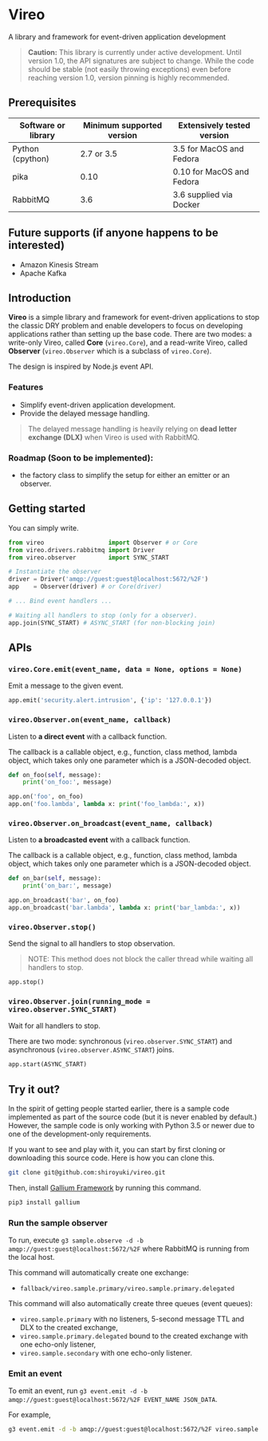 # Vireo

A library and framework for event-driven application development

> **Caution:** This library is currently under active development. Until version 1.0, the API signatures are subject to change. While the code should be stable (not easily throwing exceptions) even before reaching version 1.0, version pinning is highly recommended.

## Prerequisites

| Software or library | Minimum supported version | Extensively tested version |
| ------------------- | ------------------------- | -------------------------- |
| Python (cpython)    | 2.7 or 3.5                | 3.5 for MacOS and Fedora   |
| pika                | 0.10                      | 0.10 for MacOS and Fedora  |
| RabbitMQ            | 3.6                       | 3.6 supplied via Docker    |

## Future supports (if anyone happens to be interested)

* Amazon Kinesis Stream
* Apache Kafka

## Introduction

**Vireo** is a simple library and framework for event-driven applications to stop the classic DRY problem and enable developers to focus on developing applications rather than setting up the base code. There are two modes: a write-only Vireo, called **Core** (`vireo.Core`), and a read-write Vireo, called **Observer** (`vireo.Observer` which is a subclass of `vireo.Core`).

The design is inspired by Node.js event API.

### Features

* Simplify event-driven application development.
* Provide the delayed message handling.

> The delayed message handling is heavily relying on **dead letter exchange (DLX)** when Vireo is used with RabbitMQ.

### Roadmap (Soon to be implemented):

* the factory class to simplify the setup for either an emitter or an observer.

## Getting started

You can simply write.

```python
from vireo                  import Observer # or Core
from vireo.drivers.rabbitmq import Driver
from vireo.observer         import SYNC_START

# Instantiate the observer
driver = Driver('amqp://guest:guest@localhost:5672/%2F')
app    = Observer(driver) # or Core(driver)

# ... Bind event handlers ...

# Waiting all handlers to stop (only for a observer).
app.join(SYNC_START) # ASYNC_START (for non-blocking join)
```

## APIs

### `vireo.Core.emit(event_name, data = None, options = None)`

Emit a message to the given event.

```python
app.emit('security.alert.intrusion', {'ip': '127.0.0.1'})
```
<!--
### `vireo.Observer.open(event_name, options = None, delegation_ttl = None)`

Prepare to observe an event.

If `delegation_ttl` is `None`, the delegation will not be enabled. Otherwise, it will be enabled.

To enable delegation, ``delegation_ttl`` must not be set to ``None`` or ``0`` or ``False``.

The delegation of the event happens when there exists no listener to that event. Then,
the message will be transfered to the delegated event, which is similar to the given
event name but suffixed with ``.delegated``. For instance, given an event name
"outbound_mail_delivery", the delegated event name will be "outbound_mail_delivery.delegated".

To handle the delegated event, simply listen to the delegated event. For example,
continuing from the previous example, you can write ``on('outbound_mail_delivery.delegated', lambda x: foo(x))``.

```python
app.open('foo')
```

### `vireo.Observer.close(event_name, options = None)`

Clean up after observing an event.
-->
### `vireo.Observer.on(event_name, callback)`

Listen to **a direct event** with a callback function.

The callback is a callable object, e.g., function, class method, lambda object, which
takes only one parameter which is a JSON-decoded object.

```python
def on_foo(self, message):
    print('on_foo:', message)

app.on('foo', on_foo)
app.on('foo.lambda', lambda x: print('foo_lambda:', x))
```

### `vireo.Observer.on_broadcast(event_name, callback)`

Listen to **a broadcasted event** with a callback function.

The callback is a callable object, e.g., function, class method, lambda object, which
takes only one parameter which is a JSON-decoded object.

```python
def on_bar(self, message):
    print('on_bar:', message)

app.on_broadcast('bar', on_foo)
app.on_broadcast('bar.lambda', lambda x: print('bar_lambda:', x))
```

### `vireo.Observer.stop()`

Send the signal to all handlers to stop observation.

> NOTE: This method does not block the caller thread while waiting all handlers to stop.

```python
app.stop()
```

### `vireo.Observer.join(running_mode = vireo.observer.SYNC_START)`

Wait for all handlers to stop.

There are two mode: synchronous (``vireo.observer.SYNC_START``) and asynchronous
(``vireo.observer.ASYNC_START``) joins.

```python
app.start(ASYNC_START)
```

## Try it out?

In the spirit of getting people started earlier, there is a sample code implemented as part of the
source code (but it is never enabled by default.) However, the sample code is only working with
Python 3.5 or newer due to one of the development-only requirements.

If you want to see and play with it, you can start by first cloning or downloading this source code.
Here is how you can clone this.

```bash
git clone git@github.com:shiroyuki/vireo.git
```

Then, install [Gallium Framework](https://github.com/shiroyuki/gallium.git) by running this command.

```bash
pip3 install gallium
```

### Run the sample observer

To run, execute `g3 sample.observe -d -b amqp://guest:guest@localhost:5672/%2F` where
RabbitMQ is running from the local host.

This command will automatically create one exchange:
* `fallback/vireo.sample.primary/vireo.sample.primary.delegated`

This command will also automatically create three queues (event queues):
* `vireo.sample.primary` with no listeners, 5-second message TTL and DLX to the created exchange,
* `vireo.sample.primary.delegated` bound to the created exchange with one echo-only listener,
* `vireo.sample.secondary` with one echo-only listener.

### Emit an event

To emit an event, run `g3 event.emit -d -b amqp://guest:guest@localhost:5672/%2F EVENT_NAME JSON_DATA`.

For example,

```bash
g3 event.emit -d -b amqp://guest:guest@localhost:5672/%2F vireo.sample.secondary "{ \"id\": 12345 }"
```

